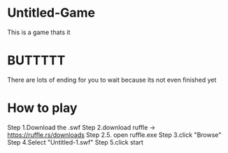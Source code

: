 # Untitled-Game
This is a game thats it

# BUTTTTT
There are lots of ending for you to wait because its not even finished yet

# How to play
Step 1.Download the .swf
Step 2.download ruffle -> https://ruffle.rs/downloads
Step 2.5. open ruffle.exe
Step 3.click "Browse"
Step 4.Select "Untitled-1.swf"
Step 5.click start
